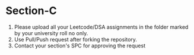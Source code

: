 # Section-C
<ol>
  <li>Please upload all your Leetcode/DSA assignments in the folder marked by your university roll no only.</li>
  <li>Use Pull/Push request after forking the repository.</li>
  <li>Contact your section's SPC for approving the request</li>
</ol>



